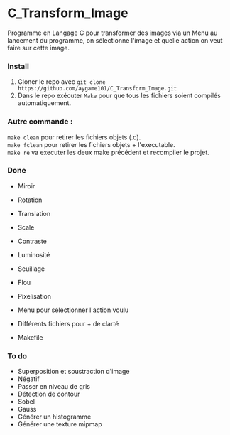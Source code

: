 # C_Transform_Image
Programme en Langage C pour transformer des images via un Menu au lancement du programme, on sélectionne l'image et quelle action on veut faire sur cette image.

### Install
1. Cloner le repo avec `git clone https://github.com/aygame101/C_Transform_Image.git`
2. Dans le repo exécuter `Make` pour que tous les fichiers soient compilés automatiquement.

### Autre commande :
`make clean` pour retirer les fichiers objets (.o).\
`make fclean` pour retirer les fichiers objets + l'executable.\
`make re` va executer les deux make précédent et recompiler le projet.

### Done
- Miroir
- Rotation
- Translation
- Scale
- Contraste
- Luminosité
- Seuillage
- Flou
- Pixelisation

- Menu pour sélectionner l'action voulu
- Différents fichiers pour + de clarté
- Makefile

### To do
- Superposition et soustraction d'image
- Négatif
- Passer en niveau de gris
- Détection de contour
- Sobel
- Gauss
- Générer un histogramme
- Générer une texture mipmap
